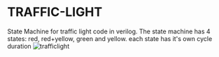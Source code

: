 # TRAFFIC-LIGHT
State Machine for traffic light code in verilog.
The state machine has 4 states: red, red+yellow, green and yellow. each state has it's own cycle duration
![trafficlight](https://user-images.githubusercontent.com/57755536/196035505-12de6b0f-d2d3-4663-ae26-01d7baab331a.png)
